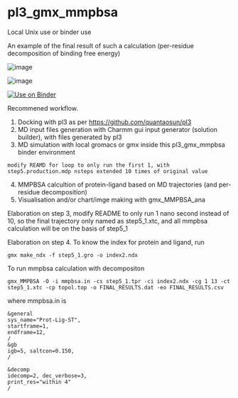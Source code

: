 # pl3_gmx_mmpbsa
Local Unix use or binder use

An example of the final result of such a calculation (per-residue decomposition of binding free energy)

![image](https://user-images.githubusercontent.com/75652473/227806027-582f8193-be45-46d0-9483-eb8bb01a3b7a.png)


![image](https://user-images.githubusercontent.com/75652473/227806111-64392237-340c-46e8-a872-9af281707ea4.png)

[![Use on Binder](https://mybinder.org/badge_logo.svg)](https://mybinder.org/v2/gh/quantaosun/pl3_gmx_mmpbsa/HEAD)

Recommened workflow.
1. Docking with pl3 as per https://github.com/quantaosun/pl3
2. MD input files generation with Charmm gui input generator (solution builder), with files generated by pl3
3. MD simulation with local gromacs or gmx inside this pl3_gmx_mmpbsa binder environment
```
modify REAMD for loop to only run the first 1, with step5.production.mdp nsteps extended 10 times of original value

```
4. MMPBSA calcultion of protein-ligand based on MD trajectories (and per-residue decomposition)
5. Visualisation and/or chart/imge making with gmx_MMPBSA_ana 



Elaboration on step 3, modify README to only run 1 nano second instead of 10, so the final trajectory only named as step5_1.xtc, and all mmpbsa calculation will be on the basis of step5_1


Elaboration on step 4. To know the index for protein and ligand, run

```
gmx make_ndx -f step5_1.gro -o index2.ndx

```

To run mmpbsa calculation with decompositon 

```
gmx_MMPBSA -O -i mmpbsa.in -cs step5_1.tpr -ci index2.ndx -cg 1 13 -ct step5_1.xtc -cp topol.top -o FINAL_RESULTS.dat -eo FINAL_RESULTS.csv

```
where mmpbsa.in is 

```
&general
sys_name="Prot-Lig-ST",
startframe=1,
endframe=12,
/
&gb
igb=5, saltcon=0.150,
/

&decomp
idecomp=2, dec_verbose=3,
print_res="within 4"
/
```
